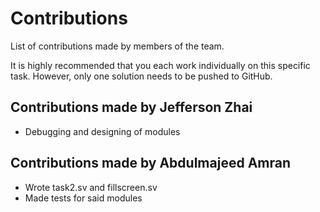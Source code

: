 # Contributions
List of contributions made by members of the team.

It is highly recommended that you each work individually on this specific task. However, only one solution needs to be pushed to GitHub.

## Contributions made by Jefferson Zhai
- Debugging and designing of modules

## Contributions made by Abdulmajeed Amran
- Wrote task2.sv and fillscreen.sv
- Made tests for said modules

